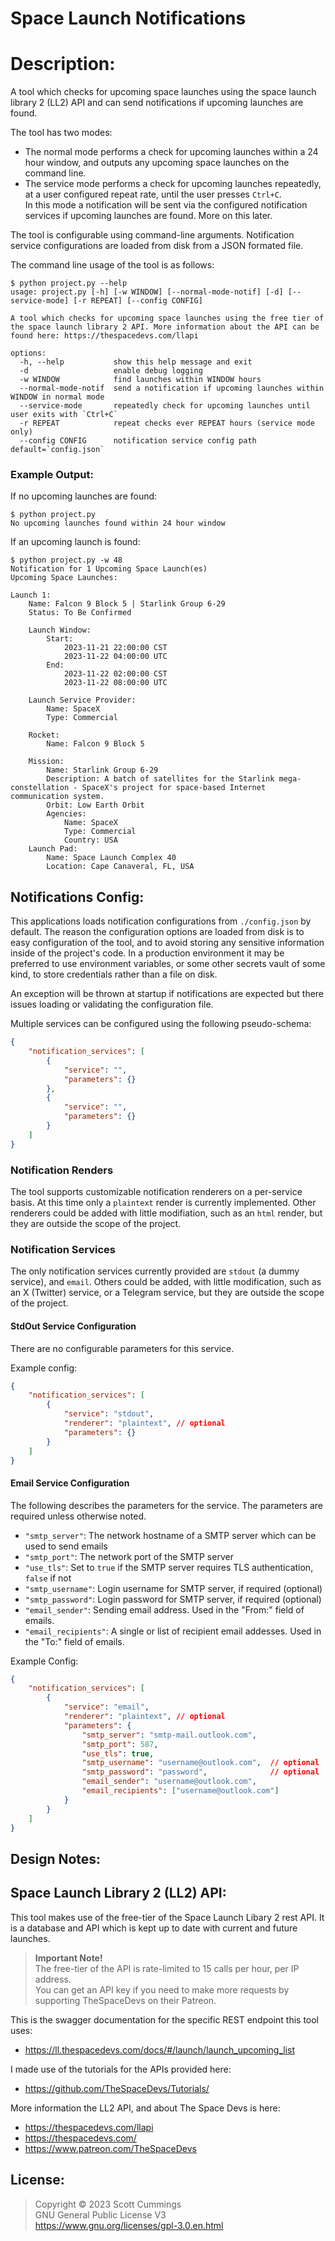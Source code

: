 # Space Launch Notifications
# Description:
A tool which checks for upcoming space launches using the space launch library 2 (LL2) API and can send notifications if upcoming launches are found.

The tool has two modes:
 - The normal mode performs a check for upcoming launches within a 24 hour window, and outputs any upcoming space launches on the command line.
 - The service mode performs a check for upcoming launches repeatedly, at a user configured repeat rate, until the user presses `Ctrl+C`. </br>
   In this mode a notification will be sent via the configured notification services if upcoming launches are found. More on this later.

The tool is configurable using command-line arguments. Notification service configurations are loaded from disk from a JSON formated file.

The command line usage of the tool is as follows:
```
$ python project.py --help
usage: project.py [-h] [-w WINDOW] [--normal-mode-notif] [-d] [--service-mode] [-r REPEAT] [--config CONFIG]

A tool which checks for upcoming space launches using the free tier of the space launch library 2 API. More information about the API can be found here: https://thespacedevs.com/llapi

options:
  -h, --help           show this help message and exit
  -d                   enable debug logging
  -w WINDOW            find launches within WINDOW hours
  --normal-mode-notif  send a notification if upcoming launches within WINDOW in normal mode
  --service-mode       repeatedly check for upcoming launches until user exits with `Ctrl+C`
  -r REPEAT            repeat checks ever REPEAT hours (service mode only)
  --config CONFIG      notification service config path default=`config.json`
```

### Example Output:

If no upcoming launches are found:

```
$ python project.py
No upcoming launches found within 24 hour window
```

If an upcoming launch is found:

```
$ python project.py -w 48
Notification for 1 Upcoming Space Launch(es)
Upcoming Space Launches:

Launch 1:
    Name: Falcon 9 Block 5 | Starlink Group 6-29
    Status: To Be Confirmed

    Launch Window:
        Start:
            2023-11-21 22:00:00 CST
            2023-11-22 04:00:00 UTC
        End:
            2023-11-22 02:00:00 CST
            2023-11-22 08:00:00 UTC

    Launch Service Provider:
        Name: SpaceX
        Type: Commercial

    Rocket:
        Name: Falcon 9 Block 5

    Mission:
        Name: Starlink Group 6-29
        Description: A batch of satellites for the Starlink mega-constellation - SpaceX's project for space-based Internet communication system.
        Orbit: Low Earth Orbit
        Agencies:
            Name: SpaceX
            Type: Commercial
            Country: USA
    Launch Pad:
        Name: Space Launch Complex 40
        Location: Cape Canaveral, FL, USA

```

## Notifications Config:

This applications loads notification configurations from `./config.json` by default. The reason the configuration options are loaded from disk is to easy configuration of the tool, and to avoid storing any sensitive information inside of the project's code. In a production environment it may be preferred to use environment variables, or some other secrets vault of some kind, to store credentials rather than a file on disk.

An exception will be thrown at startup if notifications are expected but there issues loading or validating the configuration file.

Multiple services can be configured using the following pseudo-schema:
```json
{
    "notification_services": [
        {
            "service": "",
            "parameters": {}
        },
        {
            "service": "",
            "parameters": {}
        }
    ]
}
```

### Notification Renders
The tool supports customizable notification renderers on a per-service basis. At this time only a `plaintext` render is currently implemented.
Other renderers could be added with little modifiation, such as an `html` render, but they are outside the scope of the project.


### Notification Services
The only notification services currently provided are `stdout` (a dummy service), and `email`.
Others could be added, with little modification, such as an X (Twitter) service, or a Telegram service, but they are outside the scope of the project.

#### StdOut Service Configuration
There are no configurable parameters for this service.

Example config:
```json
{
    "notification_services": [
        {
            "service": "stdout",
            "renderer": "plaintext", // optional
            "parameters": {}
        }
    ]
}
```

#### Email Service Configuration
The following describes the parameters for the service. The parameters are required unless otherwise noted.
 - `"smtp_server"`: The network hostname of a SMTP server which can be used to send emails
 - `"smtp_port"`: The network port of the SMTP server
 - `"use_tls"`: Set to `true` if the SMTP server requires TLS authentication, `false` if not
 - `"smtp_username"`: Login username for SMTP server, if required (optional)
 - `"smtp_password"`: Login password for SMTP server, if required (optional)
 - `"email_sender"`: Sending email address. Used in the "From:" field of emails.
 - `"email_recipients"`: A single or list of recipient email addesses. Used in the "To:" field of emails.

Example Config:
```json
{
    "notification_services": [
        {
            "service": "email",
            "renderer": "plaintext", // optional
            "parameters": {
                "smtp_server": "smtp-mail.outlook.com",
                "smtp_port": 587,
                "use_tls": true,
                "smtp_username": "username@outlook.com",  // optional
                "smtp_password": "password",              // optional
                "email_sender": "username@outlook.com",
                "email_recipients": ["username@outlook.com"]
            }
        }
    ]
}
```

## Design Notes:



## Space Launch Library 2 (LL2) API:
This tool makes use of the free-tier of the Space Launch Libary 2 rest API.
It is a database and API which is kept up to date with current and future launches.

> __Important Note!__ </br>
> The free-tier of the API is rate-limited to 15 calls per hour, per IP address. </br>
> You can get an API key if you need to make more requests by supporting TheSpaceDevs on their Patreon.

This is the swagger documentation for the specific REST endpoint this tool uses:
 - https://ll.thespacedevs.com/docs/#/launch/launch_upcoming_list

I made use of the tutorials for the APIs provided here:
 - https://github.com/TheSpaceDevs/Tutorials/

More information the LL2 API, and about The Space Devs is here:
 - https://thespacedevs.com/llapi
 - https://thespacedevs.com/
 - https://www.patreon.com/TheSpaceDevs

## License:
> Copyright ©️ 2023 Scott Cummings </br>
> GNU General Public License V3 </br>
> https://www.gnu.org/licenses/gpl-3.0.en.html
